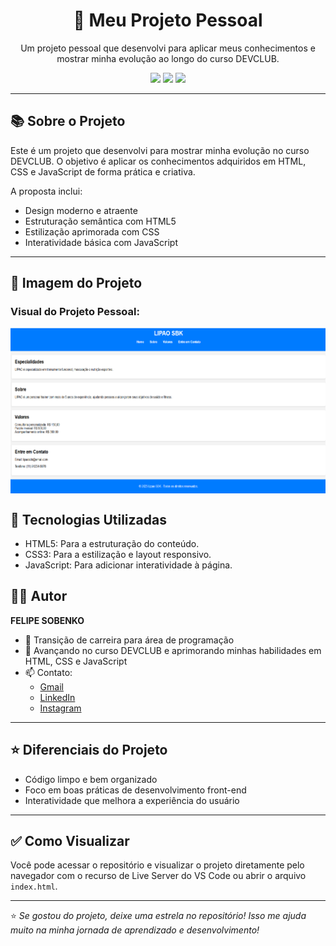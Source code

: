 <h1 align="center">🌟 Meu Projeto Pessoal</h1>

<p align="center">
  Um projeto pessoal que desenvolvi para aplicar meus conhecimentos e mostrar minha evolução ao longo do curso DEVCLUB.
</p>

<p align="center">
  <img src="https://img.shields.io/badge/HTML5-E34F26?style=for-the-badge&logo=html5&logoColor=white"/>
  <img src="https://img.shields.io/badge/CSS3-1572B6?style=for-the-badge&logo=css3&logoColor=white"/>
  <img src="https://img.shields.io/badge/JavaScript-F7DF1E?style=for-the-badge&logo=javascript&logoColor=black"/>
</p>

---

## 📚 Sobre o Projeto

Este é um projeto que desenvolvi para mostrar minha evolução no curso DEVCLUB. O objetivo é aplicar os conhecimentos adquiridos em HTML, CSS e JavaScript de forma prática e criativa.

A proposta inclui:

- Design moderno e atraente
- Estruturação semântica com HTML5
- Estilização aprimorada com CSS
- Interatividade básica com JavaScript

---

## 📸 Imagem do Projeto

### Visual do Projeto Pessoal:
<div style="display: flex; justify-content: center;">
  <img src="https://github.com/lipaosbk/projeto-personal/blob/master/img/print%20personal.png?raw=true" alt="Print do Projeto Pessoal" width="600" />
</div>

## 🚀 Tecnologias Utilizadas

- HTML5: Para a estruturação do conteúdo.
- CSS3: Para a estilização e layout responsivo.
- JavaScript: Para adicionar interatividade à página.

## 👨‍💻 Autor

**FELIPE SOBENKO**

- 💼 Transição de carreira para área de programação
- 🌱 Avançando no curso DEVCLUB e aprimorando minhas habilidades em HTML, CSS e JavaScript
- 📫 Contato:
  - [Gmail](mailto:felipe.sobneko@gmail.com)
  - [LinkedIn](https://www.linkedin.com/in/felipesobneko/)
  - [Instagram](https://www.instagram.com/lipao.sbk)

---

## ⭐ Diferenciais do Projeto

- Código limpo e bem organizado
- Foco em boas práticas de desenvolvimento front-end
- Interatividade que melhora a experiência do usuário

---

## ✅ Como Visualizar

Você pode acessar o repositório e visualizar o projeto diretamente pelo navegador com o recurso de Live Server do VS Code ou abrir o arquivo `index.html`.

---

⭐ *Se gostou do projeto, deixe uma estrela no repositório! Isso me ajuda muito na minha jornada de aprendizado e desenvolvimento!*
